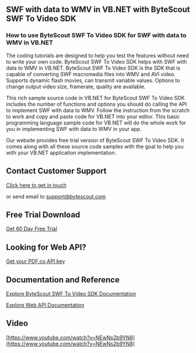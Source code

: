 ## SWF with data to WMV in VB.NET with ByteScout SWF To Video SDK

### How to use ByteScout SWF To Video SDK for SWF with data to WMV in VB.NET

The coding tutorials are designed to help you test the features without need to write your own code. ByteScout SWF To Video SDK helps with SWF with data to WMV in VB.NET. ByteScout SWF To Video SDK is the SDK that is capable of converting SWF macromedia files into WMV and AVI video. Supports dynamic flash movies, can transmit variable values. Options to change output video size, framerate, quality are available.

This rich sample source code in VB.NET for ByteScout SWF To Video SDK includes the number of functions and options you should do calling the API to implement SWF with data to WMV. Follow the instruction from the scratch to work and copy and paste code for VB.NET into your editor. This basic programming language sample code for VB.NET will do the whole work for you in implementing SWF with data to WMV in your app.

Our website provides free trial version of ByteScout SWF To Video SDK. It comes along with all these source code samples with the goal to help you with your VB.NET application implementation.

## Contact Customer Support

[Click here to get in touch](https://bytescout.zendesk.com/hc/en-us/requests/new?subject=ByteScout%20SWF%20To%20Video%20SDK%20Question)

or send email to [support@bytescout.com](mailto:support@bytescout.com?subject=ByteScout%20SWF%20To%20Video%20SDK%20Question) 

## Free Trial Download

[Get 60 Day Free Trial](https://bytescout.com/download/web-installer?utm_source=github-readme)

## Looking for Web API? 

[Get your PDF.co API key](https://pdf.co/documentation/api?utm_source=github-readme)

## Documentation and Reference

[Explore ByteScout SWF To Video SDK Documentation](https://bytescout.com/documentation/index.html?utm_source=github-readme)

[Explore Web API Documentation](https://pdf.co/documentation/api?utm_source=github-readme)

## Video

[https://www.youtube.com/watch?v=NEwNs2b9YN8](https://www.youtube.com/watch?v=NEwNs2b9YN8)
